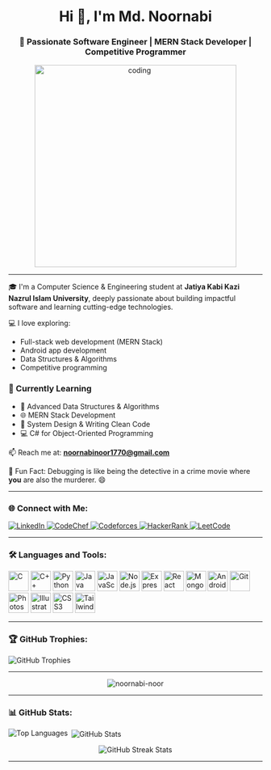 <h1 align="center">Hi 👋, I'm Md. Noornabi</h1>
<h3 align="center">🚀 Passionate Software Engineer | MERN Stack Developer | Competitive Programmer</h3>

<div align="center">
  <img src="https://user-images.githubusercontent.com/55389276/140866485-8fb1c876-9a8f-4d6a-98dc-08c4981eaf70.gif" alt="coding" width="400" />
</div>

---

🎓 I'm a Computer Science & Engineering student at **Jatiya Kabi Kazi Nazrul Islam University**, deeply passionate about building impactful software and learning cutting-edge technologies.

💻 I love exploring:
- Full-stack web development (MERN Stack)
- Android app development
- Data Structures & Algorithms
- Competitive programming

<h3>🌱 Currently Learning</h3>
<ul>
  <li>🚀 Advanced Data Structures & Algorithms</li>
  <li>🌐 MERN Stack Development</li>
  <li>🧠 System Design & Writing Clean Code</li>
  <li>💻 C# for Object-Oriented Programming</li>
</ul>

📫 Reach me at: **noornabinoor1770@gmail.com**

🧠 Fun Fact: Debugging is like being the detective in a crime movie where **you** are also the murderer. 😄

---

<h3 align="left">🌐 Connect with Me:</h3>
<p align="left">
  <a href="https://www.linkedin.com/in/md-noornabi-bb41442b3/" target="_blank">
    <img src="https://img.shields.io/badge/LinkedIn-blue?style=for-the-badge&logo=linkedin" alt="LinkedIn" />
  </a>
  <a href="https://www.codechef.com/users/noornabi_1770" target="_blank">
    <img src="https://img.shields.io/badge/CodeChef-5B4638?style=for-the-badge&logo=codechef&logoColor=white" alt="CodeChef" />
  </a>
  <a href="https://codeforces.com/profile/noornabinoor1770" target="_blank">
    <img src="https://img.shields.io/badge/Codeforces-1F8ACB?style=for-the-badge&logo=codeforces&logoColor=white" alt="Codeforces" />
  </a>
  <a href="https://www.hackerrank.com/noornabi_noor" target="_blank">
    <img src="https://img.shields.io/badge/HackerRank-2EC866?style=for-the-badge&logo=hackerrank&logoColor=white" alt="HackerRank" />
  </a>
  <a href="https://leetcode.com/u/noornabinoor1770/" target="_blank">
    <img src="https://img.shields.io/badge/LeetCode-FFA116?style=for-the-badge&logo=leetcode&logoColor=black" alt="LeetCode" />
  </a>
</p>

---

<h3 align="left">🛠️ Languages and Tools:</h3>
<p align="left">
  <img src="https://cdn.jsdelivr.net/gh/devicons/devicon/icons/c/c-original.svg" width="40" alt="C"/>
  <img src="https://cdn.jsdelivr.net/gh/devicons/devicon/icons/cplusplus/cplusplus-original.svg" width="40" alt="C++"/>
  <img src="https://cdn.jsdelivr.net/gh/devicons/devicon/icons/python/python-original.svg" width="40" alt="Python"/>
  <img src="https://cdn.jsdelivr.net/gh/devicons/devicon/icons/java/java-original.svg" width="40" alt="Java"/>
  <img src="https://cdn.jsdelivr.net/gh/devicons/devicon/icons/javascript/javascript-original.svg" width="40" alt="JavaScript"/>
  <img src="https://cdn.jsdelivr.net/gh/devicons/devicon/icons/nodejs/nodejs-original.svg" width="40" alt="Node.js"/>
  <img src="https://cdn.jsdelivr.net/gh/devicons/devicon/icons/express/express-original.svg" width="40" alt="Express.js"/>
  <img src="https://cdn.jsdelivr.net/gh/devicons/devicon/icons/react/react-original.svg" width="40" alt="React"/>
  <img src="https://cdn.jsdelivr.net/gh/devicons/devicon/icons/mongodb/mongodb-original.svg" width="40" alt="MongoDB"/>
  <img src="https://cdn.jsdelivr.net/gh/devicons/devicon/icons/android/android-original-wordmark.svg" width="40" alt="Android"/>
  <img src="https://cdn.jsdelivr.net/gh/devicons/devicon/icons/git/git-original.svg" width="40" alt="Git"/>
  <img src="https://cdn.jsdelivr.net/gh/devicons/devicon/icons/photoshop/photoshop-line.svg" width="40" alt="Photoshop"/>
  <img src="https://cdn.jsdelivr.net/gh/devicons/devicon/icons/illustrator/illustrator-line.svg" width="40" alt="Illustrator"/>
  <img src="https://cdn.jsdelivr.net/gh/devicons/devicon/icons/css3/css3-original.svg" width="40" alt="CSS3"/>
  <img src="https://www.vectorlogo.zone/logos/tailwindcss/tailwindcss-icon.svg" width="40" alt="Tailwind CSS"/>
</p>

---

<h3 align="left">🏆 GitHub Trophies:</h3>
<p>
  <img src="https://github-profile-trophy.vercel.app/?username=noornabi-noor&theme=onedark&no-frame=true&title=Stars,Followers,Commit,Repositories,PullRequest,Issues" alt="GitHub Trophies" />
</p>

---

<p align="center">
  <img src="https://komarev.com/ghpvc/?username=noornabi-noor&label=Profile+Views&color=brightgreen&style=flat-square" alt="noornabi-noor" />
</p>

---

<h3 align="left">📊 GitHub Stats:</h3>
<p>
  <img align="left" src="https://github-readme-stats.vercel.app/api/top-langs/?username=noornabi-noor&layout=compact&theme=radical" alt="Top Languages" />
</p>
<p>&nbsp;<img align="center" src="https://github-readme-stats.vercel.app/api?username=noornabi-noor&show_icons=true&theme=radical" alt="GitHub Stats" /></p>

<p align="center">
  <img align="center" src="https://github-readme-streak-stats.herokuapp.com/?user=noornabi-noor&" alt="GitHub Streak Stats" />
</p>

---
